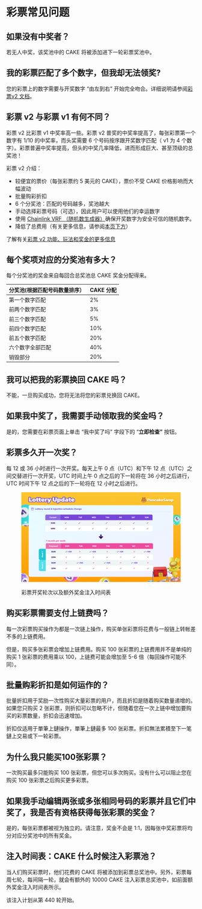 # 彩票常见问题

## 如果没有中奖者？&#x20;

若无人中奖，该奖池中的 CAKE 将被添加进下一轮彩票奖池中。

## 我的彩票匹配了多个数字，但我却无法领奖?

&#x20;您的彩票上的数字需要与开奖数字 “由左到右” 开始完全吻合。详细说明请参阅[彩票v2 文档](../lottery.md)。

## 彩票 v2 与彩票 v1 有何不同？

彩票 v2 比彩票 v1 中奖率高一些。彩票 v2 普奖的中奖率提高了，每张彩票第一个数字有 1/10 的中奖率，而头奖需要 6 个号码按序跟开奖数字匹配（ v1 为 4 个数字）。彩票普遍中奖率提高，但头的中奖几率降低，进而形成巨大、甚至顶级的总奖池！

彩票 v2 介绍：

* 较便宜的票价（每张彩票约 5 美元的 CAKE），票价不受 CAKE 价格影响而大幅波动&#x20;
* 批量购彩折扣&#x20;
* 6 个分奖池：匹配的号码越多，奖池越大&#x20;
* 手动选择彩票号码（可选），因此用户可以使用他们的幸运数字&#x20;
* 使用 [Chainlink VRF （随机数生成器）](https://docs.chain.link/docs/vrf/v2/introduction/)确保开奖数字为安全可信的随机数字。
* 降低了总费用（有关更多信息，请参阅[本页下方](cai-piao-chang-jian-wen-ti.md#gou-mai-cai-piao-xu-yao-zhi-fu-shen-me-jiao-yi-fei-ma)）&#x20;

了解有关[彩票 v2 功能、玩法和奖金的更多信息](../lottery.md)

## 每个奖项对应的分奖池有多大？&#x20;

每个分奖池的奖金来自每回合总奖池总 CAKE 奖金分配得来。

| 分奖池(根据匹配号码数量排序） | CAKE 分配 |
| --------------- | ------- |
| 第一个数字匹配         | 2%      |
| 前两个数字匹配         | 3%      |
| 前三个数字匹配         | 5%      |
| 前四个数字匹配         | 10%     |
| 前五个数字匹配         | 20%     |
| 六个数字全部匹配        | 40%     |
| 销毁部分            | 20%     |

## 我可以把我的彩票换回 CAKE 吗？&#x20;

不能，一旦购买成功，您将无法将您的彩票兑换回 CAKE。

## 如果我中奖了，我需要手动领取我的奖金吗？

是的，您需要在彩票页面上单击 “我中奖了吗” 字段下的 “**立即检查”** 按钮。&#x20;

## 彩票多久开一次奖？&#x20;

每 12 或 36 小时进行一次开奖。每天上午 0 点（UTC）和下午 12 点（UTC）之间交替进行一次开奖，UTC 时间上午 0 点之后的下一轮将在 36 小时之后进行，UTC 时间下午 12 点之后的下一轮将在 12 小时之后进行。

<figure><img src="../../.gitbook/assets/彩票轮次变化.png" alt=""><figcaption><p>彩票开奖轮次以及额外奖金注入时间表</p></figcaption></figure>

## 购买彩票需要支付上链费吗？&#x20;

每一次彩票购买操作为都是一次链上操作，购买单张彩票将花费与一般链上转帐差不多的上链费用。

但是，购买多张彩票会增加上链费用。购买 100 张彩票的上链费用并不是单纯的购买 1 张彩票的费用乘以 100，上链费可能会增加至 5-6 倍（每回操作可能不同）。

## 批量购彩折扣是如何运作的？&#x20;

批量折扣用于奖励一次性购买大量彩票的用户，而且折扣是随着购买数量递增的。如果您只购买 2 张彩票，则折扣可以忽略不计，但随着您在一次上链中增加要购买的彩票数量，折扣会迅速增加。

折扣仅适用于單筆上鏈操作，單筆上鏈最多 100 张彩票。折扣無法累積至下一笔鏈上交易或下一轮彩票。

## 为什么我只能买100张彩票？

&#x20;一次购买最多只能购买 100 张彩票，但您可以多次购买。没有什么可以阻止您在购买 100 张彩票之后购买更多彩票。

## 如果我手动编辑两张或多张相同号码的彩票并且它们中奖了，我是否有资格获得每张彩票的奖金？

是的，每张彩票都被视为独立的。请注意，奖金不会是 1:1，因每张中奖彩票将均分对应分奖池中的所有奖金。&#x20;

## 注入时间表：CAKE 什么时候注入彩票池？&#x20;

当人们购买彩票时，他们花费的 CAKE 将被添加到彩票总奖池中。另外，彩票每周七轮，每间隔一轮，就会有额外的 10000 CAKE 注入彩票总奖池中，如前面额外奖金注入时间表所示。

该注入计划从第 440 轮开始。
